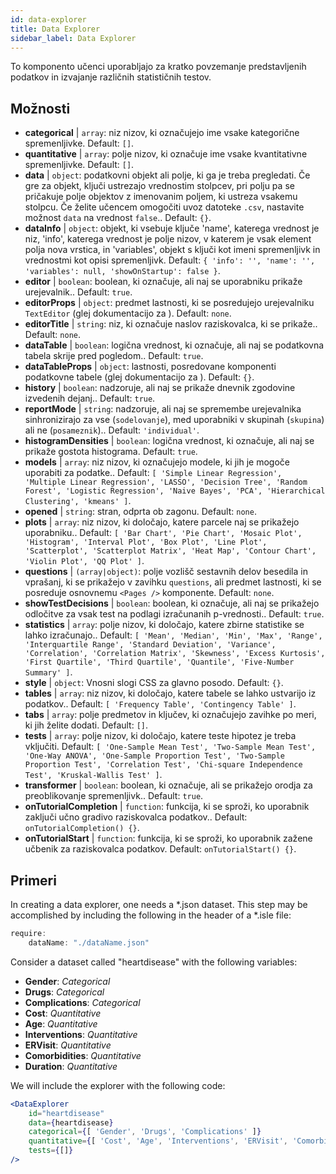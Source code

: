 ```yaml
---
id: data-explorer 
title: Data Explorer
sidebar_label: Data Explorer
---
```


To komponento učenci uporabljajo za kratko povzemanje predstavljenih podatkov in izvajanje različnih statističnih testov.

## Možnosti

* __categorical__ | `array`: niz nizov, ki označujejo ime vsake kategorične spremenljivke. Default: `[]`.
* __quantitative__ | `array`: polje nizov, ki označuje ime vsake kvantitativne spremenljivke. Default: `[]`.
* __data__ | `object`: podatkovni objekt ali polje, ki ga je treba pregledati. Če gre za objekt, ključi ustrezajo vrednostim stolpcev, pri polju pa se pričakuje polje objektov z imenovanim poljem, ki ustreza vsakemu stolpcu. Če želite učencem omogočiti uvoz datoteke `.csv`, nastavite možnost `data` na vrednost `false`.. Default: `{}`.
* __dataInfo__ | `object`: objekt, ki vsebuje ključe \'name\', katerega vrednost je niz, \'info\', katerega vrednost je polje nizov, v katerem je vsak element polja nova vrstica, in \'variables\', objekt s ključi kot imeni spremenljivk in vrednostmi kot opisi spremenljivk. Default: `{
  'info': '',
  'name': '',
  'variables': null,
  'showOnStartup': false
}`.
* __editor__ | `boolean`: boolean, ki označuje, ali naj se uporabniku prikaže urejevalnik.. Default: `true`.
* __editorProps__ | `object`: predmet lastnosti, ki se posredujejo urejevalniku `TextEditor` (glej dokumentacijo za <TextEditor />). Default: `none`.
* __editorTitle__ | `string`: niz, ki označuje naslov raziskovalca, ki se prikaže.. Default: `none`.
* __dataTable__ | `boolean`: logična vrednost, ki označuje, ali naj se podatkovna tabela skrije pred pogledom.. Default: `true`.
* __dataTableProps__ | `object`: lastnosti, posredovane komponenti podatkovne tabele (glej dokumentacijo za <DataTable />). Default: `{}`.
* __history__ | `boolean`: nadzoruje, ali naj se prikaže dnevnik zgodovine izvedenih dejanj.. Default: `true`.
* __reportMode__ | `string`: nadzoruje, ali naj se spremembe urejevalnika sinhronizirajo za vse (`sodelovanje`), med uporabniki v skupinah (`skupina`) ali ne (`posameznik`).. Default: `'individual'`.
* __histogramDensities__ | `boolean`: logična vrednost, ki označuje, ali naj se prikaže gostota histograma. Default: `true`.
* __models__ | `array`: niz nizov, ki označujejo modele, ki jih je mogoče uporabiti za podatke.. Default: `[
  'Simple Linear Regression',
  'Multiple Linear Regression',
  'LASSO',
  'Decision Tree',
  'Random Forest',
  'Logistic Regression',
  'Naive Bayes',
  'PCA',
  'Hierarchical Clustering',
  'kmeans'
]`.
* __opened__ | `string`: stran, odprta ob zagonu. Default: `none`.
* __plots__ | `array`: niz nizov, ki določajo, katere parcele naj se prikažejo uporabniku.. Default: `[
  'Bar Chart',
  'Pie Chart',
  'Mosaic Plot',
  'Histogram',
  'Interval Plot',
  'Box Plot',
  'Line Plot',
  'Scatterplot',
  'Scatterplot Matrix',
  'Heat Map',
  'Contour Chart',
  'Violin Plot',
  'QQ Plot'
]`.
* __questions__ | `(array|object)`: polje vozlišč sestavnih delov besedila in vprašanj, ki se prikažejo v zavihku `questions`, ali predmet lastnosti, ki se posreduje osnovnemu `<Pages />` komponente. Default: `none`.
* __showTestDecisions__ | `boolean`: boolean, ki označuje, ali naj se prikažejo odločitve za vsak test na podlagi izračunanih p-vrednosti.. Default: `true`.
* __statistics__ | `array`: polje nizov, ki določajo, katere zbirne statistike se lahko izračunajo.. Default: `[
  'Mean',
  'Median',
  'Min',
  'Max',
  'Range',
  'Interquartile Range',
  'Standard Deviation',
  'Variance',
  'Correlation',
  'Correlation Matrix',
  'Skewness',
  'Excess Kurtosis',
  'First Quartile',
  'Third Quartile',
  'Quantile',
  'Five-Number Summary'
]`.
* __style__ | `object`: Vnosni slogi CSS za glavno posodo. Default: `{}`.
* __tables__ | `array`: niz nizov, ki določajo, katere tabele se lahko ustvarijo iz podatkov.. Default: `[
  'Frequency Table',
  'Contingency Table'
]`.
* __tabs__ | `array`: polje predmetov in ključev, ki označujejo zavihke po meri, ki jih želite dodati. Default: `[]`.
* __tests__ | `array`: polje nizov, ki določajo, katere teste hipotez je treba vključiti. Default: `[
  'One-Sample Mean Test',
  'Two-Sample Mean Test',
  'One-Way ANOVA',
  'One-Sample Proportion Test',
  'Two-Sample Proportion Test',
  'Correlation Test',
  'Chi-square Independence Test',
  'Kruskal-Wallis Test'
]`.
* __transformer__ | `boolean`: boolean, ki označuje, ali se prikažejo orodja za preoblikovanje spremenljivk.. Default: `true`.
* __onTutorialCompletion__ | `function`: funkcija, ki se sproži, ko uporabnik zaključi učno gradivo raziskovalca podatkov.. Default: `onTutorialCompletion() {}`.
* __onTutorialStart__ | `function`: funkcija, ki se sproži, ko uporabnik zažene učbenik za raziskovalca podatkov. Default: `onTutorialStart() {}`.


## Primeri

In creating a data explorer, one needs a *.json dataset. This step may be accomplished by including the following in the header of a *.isle file:

```js
require:
    dataName: "./dataName.json"
```

Consider a dataset called "heartdisease" with the following variables:
* __Gender__: _Categorical_
* __Drugs__: _Categorical_
* __Complications__: _Categorical_
* __Cost__: _Quantitative_
* __Age__: _Quantitative_
* __Interventions__: _Quantitative_
* __ERVisit__: _Quantitative_
* __Comorbidities__: _Quantitative_
* __Duration__: _Quantitative_

We will include the explorer with the following code:

```jsx live
<DataExplorer 
    id="heartdisease"
    data={heartdisease} 
    categorical={[ 'Gender', 'Drugs', 'Complications' ]}
    quantitative={[ 'Cost', 'Age', 'Interventions', 'ERVisit', 'Comorbidities', 'Duration' ]}
    tests={[]}
/>
```



